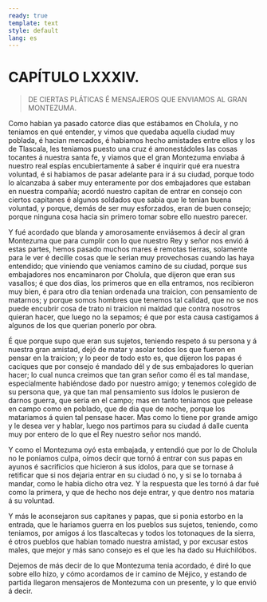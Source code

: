 ```yaml
---
ready: true
template: text
style: default
lang: es
---
```


# CAPÍTULO LXXXIV.

> DE CIERTAS PLÁTICAS É MENSAJEROS QUE ENVIAMOS AL GRAN MONTEZUMA.


Como habian ya pasado catorce dias que estábamos en Cholula, y no
teniamos en qué entender, y vimos que quedaba aquella ciudad muy
poblada, é hacian mercados, é habiamos hecho amistades entre ellos y
los de Tlascala, les teniamos puesto una cruz é amonestádoles las cosas
tocantes á nuestra santa fe, y viamos que el gran Montezuma enviaba
á nuestro real espías encubiertamente á saber é inquirir qué era
nuestra voluntad, é si habiamos de pasar adelante para ir á su ciudad,
porque todo lo alcanzaba á saber muy enteramente por dos embajadores
que estaban en nuestra compañía; acordó nuestro capitan de entrar en
consejo con ciertos capitanes é algunos soldados que sabia que le
tenian buena voluntad, y porque, demás de ser muy esforzados, eran de
buen consejo; porque ninguna cosa hacia sin primero tomar sobre ello
nuestro parecer.

Y fué acordado que blanda y amorosamente enviásemos á decir al gran
Montezuma que para cumplir con lo que nuestro Rey y señor nos envió á
estas partes, hemos pasado muchos mares é remotas tierras, solamente
para le ver é decille cosas que le serian muy provechosas cuando las
haya entendido; que viniendo que veniamos camino de su ciudad, porque
sus embajadores nos encaminaron por Cholula, que dijeron que eran
sus vasallos; é que dos dias, los primeros que en ella entramos, nos
recibieron muy bien, é para otro dia tenian ordenada una traicion,
con pensamiento de matarnos; y porque somos hombres que tenemos tal
calidad, que no se nos puede encubrir cosa de trato ni traicion ni
maldad que contra nosotros quieran hacer, que luego no la sepamos; é
que por esta causa castigamos á algunos de los que querian ponerlo por
obra.

É que porque supo que eran sus sujetos, teniendo respeto á su persona
y á nuestra gran amistad, dejó de matar y asolar todos los que fueron
en pensar en la traicion; y lo peor de todo esto es, que dijeron los
papas é caciques que por consejo é mandado dél y de sus embajadores lo
querian hacer; lo cual nunca creimos que tan gran señor como él es tal
mandase, especialmente habiéndose dado por nuestro amigo; y tenemos
colegido de su persona que, ya que tan mal pensamiento sus ídolos le
pusieron de darnos guerra, que seria en el campo; mas en tanto teniamos
que pelease en campo como en poblado, que de dia que de noche, porque
los matariamos á quien tal pensase hacer. Mas como lo tiene por grande
amigo y le desea ver y hablar, luego nos partimos para su ciudad á
dalle cuenta muy por entero de lo que el Rey nuestro señor nos mandó.

Y como el Montezuma oyó esta embajada, y entendió que por lo de Cholula
no le poniamos culpa, oimos decir que tornó á entrar con sus papas en
ayunos é sacrificios que hicieron á sus ídolos, para que se tornase
á retificar que si nos dejaria entrar en su ciudad ó no, y si se lo
tornaba á mandar, como le habia dicho otra vez. Y la respuesta que les
tornó á dar fué como la primera, y que de hecho nos deje entrar, y que
dentro nos mataria á su voluntad.

Y más le aconsejaron sus capitanes y papas, que si ponia estorbo en la
entrada, que le hariamos guerra en los pueblos sus sujetos, teniendo,
como teniamos, por amigos á los tlascaltecas y todos los totonaques de
la sierra, é otros pueblos que habian tomado nuestra amistad, y por
excusar estos males, que mejor y más sano consejo es el que les ha dado
su Huichilóbos.

Dejemos de más decir de lo que Montezuma tenia acordado, é diré lo que
sobre ello hizo, y cómo acordamos de ir camino de Méjico, y estando
de partida llegaron mensajeros de Montezuma con un presente, y lo que
envió á decir.
